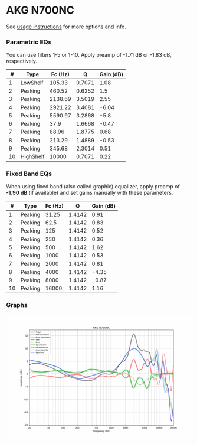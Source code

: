 # AKG N700NC
See [usage instructions](https://github.com/jaakkopasanen/AutoEq#usage) for more options and info.

### Parametric EQs
You can use filters 1-5 or 1-10. Apply preamp of -1.71 dB or -1.83 dB, respectively.

|   # | Type      |   Fc (Hz) |      Q |   Gain (dB) |
|-----|-----------|-----------|--------|-------------|
|   1 | LowShelf  |    105.33 | 0.7071 |        1.08 |
|   2 | Peaking   |    460.52 | 0.6252 |        1.5  |
|   3 | Peaking   |   2138.69 | 3.5019 |        2.55 |
|   4 | Peaking   |   2921.22 | 3.4081 |       -6.04 |
|   5 | Peaking   |   5590.97 | 3.2868 |       -5.8  |
|   6 | Peaking   |     37.9  | 1.6668 |       -0.47 |
|   7 | Peaking   |     88.96 | 1.8775 |        0.68 |
|   8 | Peaking   |    213.29 | 1.4889 |       -0.53 |
|   9 | Peaking   |    345.68 | 2.3014 |        0.51 |
|  10 | HighShelf |  10000    | 0.7071 |        0.22 |

### Fixed Band EQs
When using fixed band (also called graphic) equalizer, apply preamp of **-1.90 dB** (if available) and set gains manually with these parameters.

|   # | Type    |   Fc (Hz) |      Q |   Gain (dB) |
|-----|---------|-----------|--------|-------------|
|   1 | Peaking |     31.25 | 1.4142 |        0.91 |
|   2 | Peaking |     62.5  | 1.4142 |        0.83 |
|   3 | Peaking |    125    | 1.4142 |        0.52 |
|   4 | Peaking |    250    | 1.4142 |        0.36 |
|   5 | Peaking |    500    | 1.4142 |        1.62 |
|   6 | Peaking |   1000    | 1.4142 |        0.53 |
|   7 | Peaking |   2000    | 1.4142 |        0.81 |
|   8 | Peaking |   4000    | 1.4142 |       -4.35 |
|   9 | Peaking |   8000    | 1.4142 |       -0.87 |
|  10 | Peaking |  16000    | 1.4142 |        1.16 |

### Graphs
![](./AKG%20N700NC.png)
